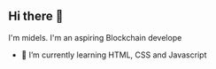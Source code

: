## Hi there 👋

I'm midels. I'm an aspiring Blockchain develope
- 🌱 I’m currently learning HTML, CSS and Javascript

